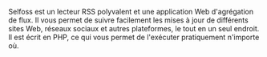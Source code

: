 Selfoss est un lecteur RSS polyvalent et une application Web d'agrégation de flux. Il vous permet de suivre facilement les mises à jour de différents sites Web, réseaux sociaux et autres plateformes, le tout en un seul endroit. Il est écrit en PHP, ce qui vous permet de l'exécuter pratiquement n'importe où.